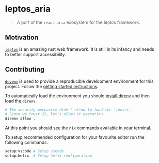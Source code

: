 # leptos_aria

> A port of the `react-aria` ecosystem for the leptos framework.

## Motivation

[`leptos`](https://github.com/leptos-rs/leptos) is an amazing rust web framework. It is still in its infancy and needs to better support accessibility.

## Contributing

[`devenv`](https://devenv.sh/) is used to provide a reproducible development environment for this
project. Follow the [getting started instructions](https://devenv.sh/getting-started/).

To automatically load the environment you should
[install direnv](https://devenv.sh/automatic-shell-activation/) and then load the `direnv`.

```bash
# The security mechanism didn't allow to load the `.envrc`. 
# Since we trust it, let's allow it execution.
direnv allow .
```

At this point you should see the `nix` commands available in your terminal.

To setup recommended configuration for your favourite editor run the following commands.

```bash
setup:vscode # Setup vscode
setup:helix  # Setup helix configuration
```